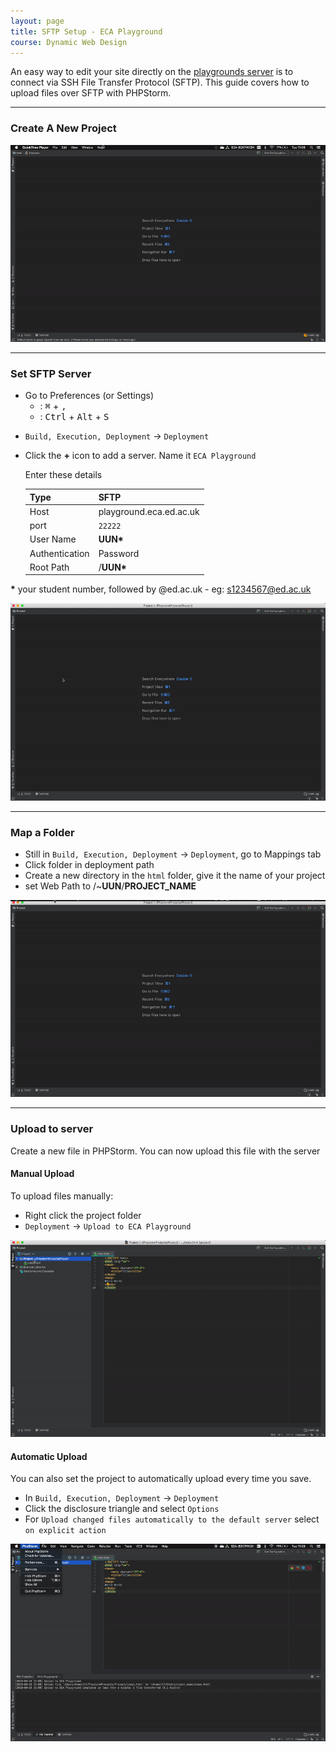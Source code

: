 ```yaml
---
layout: page
title: SFTP Setup - ECA Playground
course: Dynamic Web Design
---
```


An easy way to edit your site directly on the [playgrounds server](https://www.wiki.ed.ac.uk/display/ECAIT/Experimental+web+server) is to connect via SSH File Transfer Protocol (SFTP). This guide covers how to upload files over SFTP with PHPStorm.

---

### Create A New Project

![Create A New Project GIF](gif/PHPStormNewProject.gif)

---

### Set SFTP Server

- Go to Preferences (or Settings)
  - <i class="fab fa-apple"></i>: <kbd>⌘</kbd> + <kbd>,</kbd>
  - <i class="fab fa-windows"></i>: <kbd>Ctrl</kbd> + <kbd>Alt</kbd> + <kbd>S</kbd>

* `Build, Execution, Deployment` -> `Deployment`
* Click the **+** icon to add a server. Name it `ECA Playground`

  Enter these details

  | Type           | SFTP                    |
  | -------------- | ----------------------- |
  | Host           | playground.eca.ed.ac.uk |
  | port           | `22222`                 |
  | User Name      | **UUN\***               |
  | Authentication | Password                |
  | Root Path      | /**UUN\***              |

**\*** your student number, followed by @ed.ac.uk - eg: s1234567@ed.ac.uk

![Set SFTP Server Gif](gif/PHPStormSetSFTP.gif)

---

### Map a Folder

- Still in `Build, Execution, Deployment` -> `Deployment`, go to Mappings tab
- Click folder in deployment path
- Create a new directory in the `html` folder, give it the name of your project
- set Web Path to /~**UUN**/**PROJECT_NAME**

![Map a folder Gif](gif/PHPStormSetMappings.gif)

---

### Upload to server

Create a new file in PHPStorm. You can now upload this file with the server

#### Manual Upload

To upload files manually:

- Right click the project folder
- `Deployment` -> `Upload to ECA Playground`

![Manual Upload GIF](gif/PHPStormManualUpload.gif)

#### Automatic Upload

You can also set the project to automatically upload every time you save.

- In `Build, Execution, Deployment` -> `Deployment`
- Click the disclosure triangle and select `Options`
- For `Upload changed files automatically to the default server` select `on explicit action`

![Automatic Upload GIF](gif/PHPStormAutoUpload.gif)
